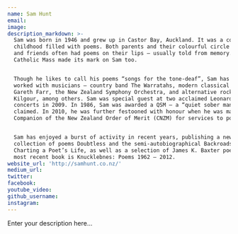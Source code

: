 ```yaml
---
name: Sam Hunt
email:
image:
description_markdown: >-
  Sam was born in 1946 and grew up in Castor Bay, Auckland. It was a coastal
  childhood filled with poems. Both parents and their colourful circle of family
  and friends often had poems on their lips – usually told from memory. The
  Catholic Mass made its mark on Sam too.


  Though he likes to call his poems “songs for the tone-deaf”, Sam has happily
  worked with musicians – country band The Warratahs, modern classical man
  Gareth Farr, the New Zealand Symphony Orchestra, and alternative rocker David
  Kilgour, among others. Sam was special guest at two acclaimed Leonard Cohen
  concerts in 2009. In 1986, Sam was awarded a QSM – a “quiet sober man” he
  claimed. In 2010, he was further festooned with honour when he was made a
  Companion of the New Zealand Order of Merit (CNZM) for services to poetry.


  Sam has enjoyed a burst of activity in recent years, publishing a new
  collection of poems Doubtless and the semi-autobiographical Backroads:
  Charting a Poet’s Life, as well as a selection of James K. Baxter poems. His
  most recent book is Knucklebnes: Poems 1962 – 2012.
website_url: 'http://samhunt.co.nz/'
medium_url:
twitter:
facebook:
youtube_video:
github_username:
instagram:
---
```


Enter your description here...
